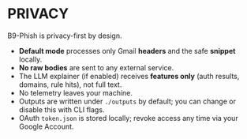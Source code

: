 # PRIVACY

B9-Phish is privacy-first by design.

- **Default mode** processes only Gmail **headers** and the safe **snippet** locally.
- **No raw bodies** are sent to any external service.
- The LLM explainer (if enabled) receives **features only** (auth results, domains, rule hits), not full text.
- No telemetry leaves your machine.
- Outputs are written under `./outputs` by default; you can change or disable this with CLI flags.
- OAuth `token.json` is stored locally; revoke access any time via your Google Account.
